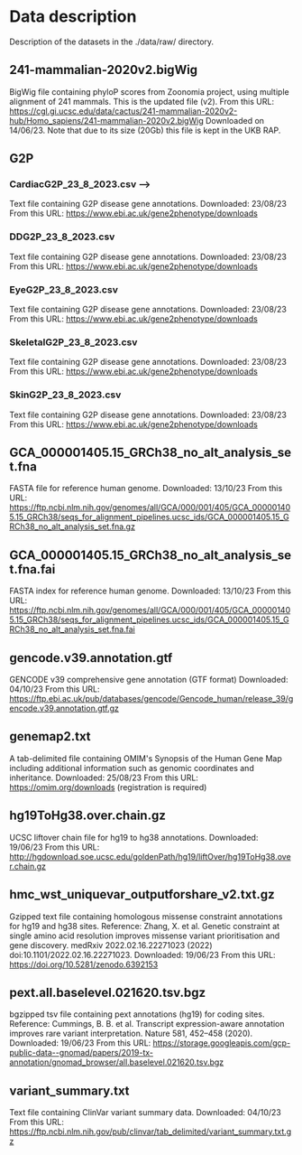# Data description
Description of the datasets in the ./data/raw/ directory.
   
## 241-mammalian-2020v2.bigWig
BigWig file containing phyloP scores from Zoonomia project, using multiple alignment of 241 mammals.
This is the updated file (v2).
From this URL: https://cgl.gi.ucsc.edu/data/cactus/241-mammalian-2020v2-hub/Homo_sapiens/241-mammalian-2020v2.bigWig
Downloaded on 14/06/23.
Note that due to its size (20Gb) this file is kept in the UKB RAP.

## G2P
### CardiacG2P_23_8_2023.csv -->
Text file containing G2P disease gene annotations.
Downloaded: 23/08/23
From this URL: https://www.ebi.ac.uk/gene2phenotype/downloads

### DDG2P_23_8_2023.csv
Text file containing G2P disease gene annotations.
Downloaded: 23/08/23
From this URL: https://www.ebi.ac.uk/gene2phenotype/downloads

### EyeG2P_23_8_2023.csv
Text file containing G2P disease gene annotations.
Downloaded: 23/08/23
From this URL: https://www.ebi.ac.uk/gene2phenotype/downloads

### SkeletalG2P_23_8_2023.csv
Text file containing G2P disease gene annotations.
Downloaded: 23/08/23
From this URL: https://www.ebi.ac.uk/gene2phenotype/downloads

### SkinG2P_23_8_2023.csv
Text file containing G2P disease gene annotations.
Downloaded: 23/08/23
From this URL: https://www.ebi.ac.uk/gene2phenotype/downloads

## GCA_000001405.15_GRCh38_no_alt_analysis_set.fna
FASTA file for reference human genome. 
Downloaded: 13/10/23
From this URL: https://ftp.ncbi.nlm.nih.gov/genomes/all/GCA/000/001/405/GCA_000001405.15_GRCh38/seqs_for_alignment_pipelines.ucsc_ids/GCA_000001405.15_GRCh38_no_alt_analysis_set.fna.gz

## GCA_000001405.15_GRCh38_no_alt_analysis_set.fna.fai
FASTA index for reference human genome. 
Downloaded: 13/10/23
From this URL: https://ftp.ncbi.nlm.nih.gov/genomes/all/GCA/000/001/405/GCA_000001405.15_GRCh38/seqs_for_alignment_pipelines.ucsc_ids/GCA_000001405.15_GRCh38_no_alt_analysis_set.fna.fai

## gencode.v39.annotation.gtf
GENCODE v39 comprehensive gene annotation (GTF format)
Downloaded: 04/10/23
From this URL: https://ftp.ebi.ac.uk/pub/databases/gencode/Gencode_human/release_39/gencode.v39.annotation.gtf.gz

## genemap2.txt
A tab-delimited file containing OMIM's Synopsis of the Human Gene Map including additional information such as genomic coordinates and inheritance.
Downloaded: 25/08/23
From this URL: https://omim.org/downloads (registration is required)

## hg19ToHg38.over.chain.gz
UCSC liftover chain file for hg19 to hg38 annotations.
Downloaded: 19/06/23
From this URL: http://hgdownload.soe.ucsc.edu/goldenPath/hg19/liftOver/hg19ToHg38.over.chain.gz

## hmc_wst_uniquevar_outputforshare_v2.txt.gz
Gzipped text file containing homologous missense constraint annotations for hg19 and hg38 sites.
Reference: Zhang, X. et al. Genetic constraint at single amino acid resolution improves missense variant prioritisation and gene discovery. medRxiv 2022.02.16.22271023 (2022) doi:10.1101/2022.02.16.22271023.
Downloaded: 19/06/23
From this URL: https://doi.org/10.5281/zenodo.6392153

## pext.all.baselevel.021620.tsv.bgz
bgzipped tsv file containing pext annotations (hg19) for coding sites.
Reference: Cummings, B. B. et al. Transcript expression-aware annotation improves rare variant interpretation. Nature 581, 452–458 (2020).
Downloaded: 19/06/23
From this URL: https://storage.googleapis.com/gcp-public-data--gnomad/papers/2019-tx-annotation/gnomad_browser/all.baselevel.021620.tsv.bgz

## variant_summary.txt
Text file containing ClinVar variant summary data.
Downloaded: 04/10/23
From this URL: https://ftp.ncbi.nlm.nih.gov/pub/clinvar/tab_delimited/variant_summary.txt.gz